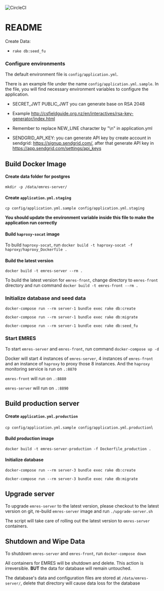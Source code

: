 ![CircleCI](https://circleci.com/gh/framgia/emres-server/tree/master.svg?style=svg&circle-token=cebf88f3f6124e9a2d0afa48690245c9de7b8499)

# README

Create Data:
* `rake db:seed_fu`

### Configure environments
The default environment file is `config/application.yml`.

There is an example file under the name `config/application.yml.sample`. In the
file, you will find necessary environment variables to configure the
application.

* SECRET_JWT PUBLIC_JWT you can generate base on RSA 2048
* Example http://csfieldguide.org.nz/en/interactives/rsa-key-generator/index.html
* Remember to replace NEW_LINE character by "\n" in application.yml

* SENDGRID_API_KEY: you can generate API key by create account in sendgrid: https://signup.sendgrid.com/,
  after that generate API key in https://app.sendgrid.com/settings/api_keys
## Build Docker Image

#### Create data folder for postgres
`mkdir -p /data/emres-server/`

#### Create `application.yml.staging`
`cp config/application.yml.sample config/application.yml.staging`

**You should update the environment variable inside this file to make the
application run correctly**

#### Build `haproxy-socat` image
To build `haproxy-socat`, run `docker build -t haproxy-socat -f haproxy/haproxy_Dockerfile .`

#### Build the latest version
`docker build -t emres-server --rm .`

To build the latest version for `emres-front`, change directory to `emres-front`
directory and run command `docker build -t emres-front --rm .`

### Initialize database and seed data
`docker-compose run --rm server-1 bundle exec rake db:create`

`docker-compose run --rm server-1 bundle exec rake db:migrate`

`docker-compose run --rm server-1 bundle exec rake db:seed_fu`

### Start EMRES
To start `emres-server` and `emres-front`, run command `docker-compose up -d`

Docker will start 4 instances of `emres-server`, 4 instances of `emres-front` 
and an instance of `haproxy` to proxy those 8 instances. And the `haproxy`
monitoring service is run on `.:8870`

`emres-front` will run on `.:8880`

`emres-server` will run on `.:8890`

## Build production server
#### Create `application.yml.production`
`cp config/application.yml.sample config/application.yml.production`\

#### Build production image
`docker build -t emres-server-production -f Dockerfile_production .`

#### Initialize database 
`docker-compose run --rm server-3 bundle exec rake db:create`

`docker-compose run --rm server-3 bundle exec rake db:migrate`

## Upgrade server
To upgrade `emres-server` to the latest version, please checkout to the latest
version on git, re-build `emres-server` image and run `./upgrade-server.sh`

The script will take care of rolling out the latest version to `emres-server`
containers.

## Shutdown and Wipe Data
To shutdown `emres-server` and `emres-front`, run `docker-compose down`

All containers for EMRES will be shutdown and delete. This action is
irreversible. **BUT** the data for database will remain untouched.

The database's data and configuration files are stored at `/data/emres-server/`,
delete that directory will cause data loss for the database

